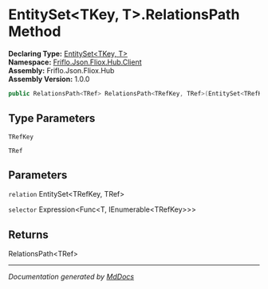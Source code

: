 ﻿<!--  
  <auto-generated>   
    The contents of this file were generated by a tool.  
    Changes to this file may be list if the file is regenerated  
  </auto-generated>   
-->

# EntitySet\<TKey, T\>.RelationsPath Method

**Declaring Type:** [EntitySet\<TKey, T\>](../index.md)  
**Namespace:** [Friflo.Json.Fliox.Hub.Client](../../index.md)  
**Assembly:** Friflo.Json.Fliox.Hub  
**Assembly Version:** 1.0.0

```csharp
public RelationsPath<TRef> RelationsPath<TRefKey, TRef>(EntitySet<TRefKey, TRef> relation, Expression<Func<T, IEnumerable<TRefKey>>> selector);
```

## Type Parameters

`TRefKey`

`TRef`

## Parameters

`relation`  EntitySet\<TRefKey, TRef\>

`selector`  Expression\<Func\<T, IEnumerable\<TRefKey\>\>\>

## Returns

RelationsPath\<TRef\>

___

*Documentation generated by [MdDocs](https://github.com/ap0llo/mddocs)*
